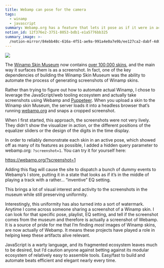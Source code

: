 ```yaml
---
title: Webamp can pose for the camera
tags:
  - winamp
  - javascript
summary: Webamp.org has a feature that lets it pose as if it were in action
notion_id: 12f376e2-3751-8053-bdb1-e1a5776bb325
summary_image: >-
  /notion-mirror/84ebb48c-616a-4f51-ae9a-991a4e0a7e9b/ee127ca2-dabf-4d09-ba6a-79571304d7e9/Screenshot_2024-10-29_at_10.00.51_PM.png
---
```

![](/notion-mirror/84ebb48c-616a-4f51-ae9a-991a4e0a7e9b/ee127ca2-dabf-4d09-ba6a-79571304d7e9/Screenshot_2024-10-29_at_10.00.51_PM.png)

The [Winamp Skin Museum](https://jordaneldredge.com/blog/winamp-skin-musuem/) now contains [over 100,000 skins](https://jordaneldredge.com/notes/skin-upload/), and the main way it surfaces them is as a screenshot. In fact, one of the key dependencies of building the Winamp Skin Museum was the ability to automate the process of generating screenshots of Winamp skins.

Rather than trying to figure out how to automate actual Winamp, I chose to leverage the JavaScript/web tooling ecosystem and actually take screenshots using Webamp and [Puppeteer](https://pptr.dev/). When you upload a skin to the Winamp skin Museum, the server loads it into a headless browser that’s running [webamp.org](http://webamp.org/) and snaps a cropped screenshot.

When I first started, this approach, the screenshots were not very lively. They didn’t show the visualizer in action, or the different positions of the equalizer sliders or the design of the digits in the time display.

In order to reliably demonstrate each skin in an active pose, which showed off as many of its features as possible, I added a hidden query parameter to webamp.org: `?screenshot=1`. You can try it for yourself here:

<https://webamp.org/?screenshot=1>

Adding this flag will cause the site to dispatch a bunch of dummy events to Webamp’s l store, putting it in a state that looks as if it’s in the middle of playing a track with a rather… “inventive” EQ setting.

This brings a lot of visual interest and activity to the screenshots in the museum while still preserving uniformity.

Interestingly, this uniformity has also turned into a sort of watermark. Anytime I come across someone sharing a screenshot of a Winamp skin. I can look for that specific pose, playlist, EQ setting, and tell if the screenshot comes from the museum and therefore is  actually a screenshot of Webamp. It is a source of pride for me that I’m finding _most_ images of Winamp skins, are now actually of Webamp. It means these projects have played a role in helping keep these artifacts alive relevant.

JavaScript is a warty language, and its fragmented ecosystem leaves much to be desired, but I’d caution anyone against betting against its modular ecosystem of relatively easy to assemble tools. Easy/fast to build and automate beats efficient and elegant nearly every time.
